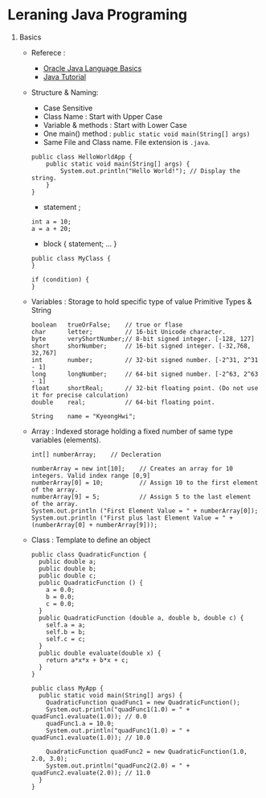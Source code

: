# Leraning Java Programing

1. Basics
    - Referece :
        - [Oracle Java Language Basics](https://docs.oracle.com/javase/tutorial/java/nutsandbolts/index.html)
        - [Java Tutorial](https://www.tutorialspoint.com/java/index.htm)
    - Structure & Naming: 
        - Case Sensitive
        - Class Name : Start with Upper Case
        - Variable & methods : Start with Lower Case
        - One main() method : `public static void main(String[] args)`
        - Same File and Class name. File extension is `.java`.
       
       
      ```
      public class HelloWorldApp {
          public static void main(String[] args) {
              System.out.println("Hello World!"); // Display the string.
          }
      }
      ```
        - statement ;
        ```
        int a = 10;
        a = a + 20;
        ```
        
        - block { statement; ... }
        ```
        public class MyClass {
        }
        
        if (condition) {
        }
        ```
    - Variables : Storage to hold specific type of value 
      Primitive Types & String
      ```
      boolean   trueOrFalse;    // true or flase
      char      letter;         // 16-bit Unicode character.
      byte      veryShortNumber;// 8-bit signed integer. [-128, 127]
      short     shorNumber;     // 16-bit signed integer. [-32,768, 32,767]
      int       number;         // 32-bit signed number. [-2^31, 2^31 - 1]
      long      longNumber;     // 64-bit signed number. [-2^63, 2^63 - 1]
      float     shortReal;      // 32-bit floating point. (Do not use it for precise calculation)
      double    real;           // 64-bit floating point.
      
      String    name = "KyeongHwi";
      ```
    - Array : Indexed storage holding a fixed number of same type variables (elements).
      ```
      int[] numberArray;    // Decleration
      
      numberArray = new int[10];    // Creates an array for 10 integers. Valid index range [0,9]
      numberArray[0] = 10;          // Assign 10 to the first element of the array.
      numberArray[9] = 5;           // Assign 5 to the last element of the array.
      System.out.println ("First Element Value = " + numberArray[0]);
      System.out.println ("First plus last Element Value = " + (numberArray[0] + numberArray[9]));
      
      ```
    - Class : Template to define an object
      ```
      public class QuadraticFunction {
        public double a;
        public double b;
        public double c;
        public QuadraticFunction () {
          a = 0.0;
          b = 0.0;
          c = 0.0;
        }
        public QuadraticFunction (double a, double b, double c) {
          self.a = a;
          self.b = b;
          self.c = c;
        }
        public double evaluate(double x) {
          return a*x*x + b*x + c; 
        }
      }

      public class MyApp {
        public static void main(String[] args) {
          QuadraticFunction quadFunc1 = new QuadraticFunction();
          System.out.println("quadFunc1(1.0) = " + quadFunc1.evaluate(1.0)); // 0.0
          quadFunc1.a = 10.0;
          System.out.println("quadFunc1(1.0) = " + quadFunc1.evaluate(1.0)); // 10.0

          QuadraticFunction quadFunc2 = new QuadraticFunction(1.0, 2.0, 3.0);
          System.out.println("quadFunc2(2.0) = " + quadFunc2.evaluate(2.0)); // 11.0           
        }
      }
      
      ```        
      
